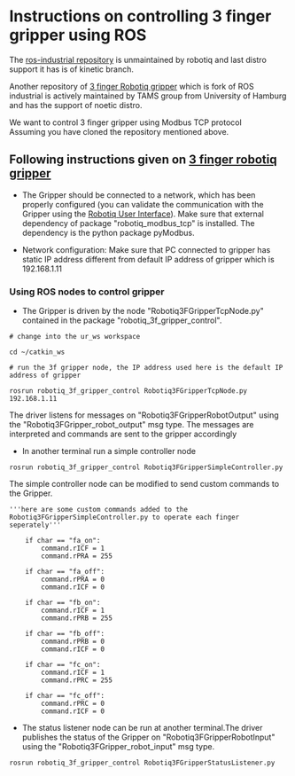 # Instructions on controlling 3 finger gripper using ROS

The [ros-industrial repository](https://github.com/ros-industrial/robotiq) is unmaintained by robotiq and last distro support it has is of kinetic branch.

Another repository of [3 finger Robotiq gripper](https://github.com/TAMS-Group/robotiq) which is fork of ROS industrial is actively maintained by TAMS group from University of Hamburg and has the support of noetic distro.  

We want to control 3 finger gripper using Modbus TCP protocol  
Assuming you have cloned the repository mentioned above.

## Following instructions given on [3 finger robotiq gripper](http://wiki.ros.org/robotiq/Tutorials/Control%20of%20a%203-Finger%20Gripper%20using%20the%20Modbus%20TCP%20Protocol)

- The Gripper should be connected to a network, which has been properly configured (you can validate the communication with the Gripper using the [Robotiq User Interface](https://robotiq.com/support)). Make sure that external dependency of package "robotiq_modbus_tcp" is installed. The dependency is the python package pyModbus.

- Network configuration: Make sure that PC connected to gripper has static IP address different from default IP address of gripper which is 192.168.1.11

### Using ROS nodes to control gripper

- The Gripper is driven by the node "Robotiq3FGripperTcpNode.py" contained in the package "robotiq_3f_gripper_control". 
```
# change into the ur_ws workspace

cd ~/catkin_ws

# run the 3f gripper node, the IP address used here is the default IP address of gripper

rosrun robotiq_3f_gripper_control Robotiq3FGripperTcpNode.py 192.168.1.11
```
The driver listens for messages on "Robotiq3FGripperRobotOutput" using the "Robotiq3FGripper_robot_output" msg type. The messages are interpreted and commands are sent to the gripper accordingly

- In another terminal run a simple controller node 

```
rosrun robotiq_3f_gripper_control Robotiq3FGripperSimpleController.py
```
The simple controller node can be modified to send custom commands to the Gripper. 
```
'''here are some custom commands added to the Robotiq3FGripperSimpleController.py to operate each finger seperately'''

    if char == "fa_on":
        command.rICF = 1
        command.rPRA = 255

    if char == "fa_off":
        command.rPRA = 0
        command.rICF = 0        
       
    if char == "fb_on":
        command.rICF = 1
        command.rPRB = 255
    
    if char == "fb_off":
        command.rPRB = 0
        command.rICF = 0        
    
    if char == "fc_on":
        command.rICF = 1
        command.rPRC = 255

    if char == "fc_off":
        command.rPRC = 0
        command.rICF = 0        

```
- The status listener node can be run at another terminal.The driver publishes the status of the Gripper on "Robotiq3FGripperRobotInput" using the "Robotiq3FGripper_robot_input" msg type. 
```
rosrun robotiq_3f_gripper_control Robotiq3FGripperStatusListener.py
